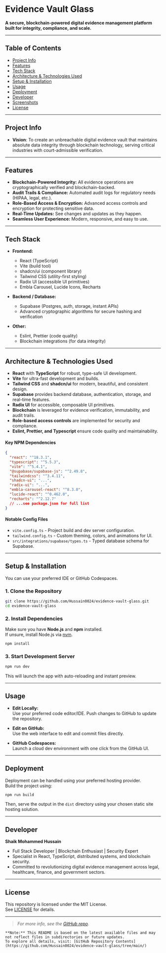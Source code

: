 # Evidence Vault Glass

**A secure, blockchain-powered digital evidence management platform built for integrity, compliance, and scale.**

---

## Table of Contents

- [Project Info](#project-info)
- [Features](#features)
- [Tech Stack](#tech-stack)
- [Architecture & Technologies Used](#architecture--technologies-used)
- [Setup & Installation](#setup--installation)
- [Usage](#usage)
- [Deployment](#deployment)
- [Developer](#developer)
- [Screenshots](#screenshots)
- [License](#license)

---

## Project Info

- **Vision**: To create an unbreachable digital evidence vault that maintains absolute data integrity through blockchain technology, serving critical industries with court-admissible verification.

---

## Features

- **Blockchain-Powered Integrity:** All evidence operations are cryptographically verified and blockchain-backed.
- **Audit Trails & Compliance:** Automated audit logs for regulatory needs (HIPAA, legal, etc.).
- **Role-Based Access & Encryption:** Advanced access controls and encryption for protecting sensitive data.
- **Real-Time Updates:** See changes and updates as they happen.
- **Seamless User Experience:** Modern, responsive, and easy to use.

---

## Tech Stack

- **Frontend:**
  - React (TypeScript)
  - Vite (build tool)
  - shadcn/ui (component library)
  - Tailwind CSS (utility-first styling)
  - Radix UI (accessible UI primitives)
  - Embla Carousel, Lucide Icons, Recharts

- **Backend / Database:**
  - Supabase (Postgres, auth, storage, instant APIs)
  - Advanced cryptographic algorithms for secure hashing and verification

- **Other:**
  - Eslint, Prettier (code quality)
  - Blockchain integrations (for data integrity)

---

## Architecture & Technologies Used

- **React** with **TypeScript** for robust, type-safe UI development.
- **Vite** for ultra-fast development and builds.
- **Tailwind CSS** and **shadcn/ui** for modern, beautiful, and consistent design.
- **Supabase** provides backend database, authentication, storage, and real-time features.
- **Radix UI** for accessible, composable UI primitives.
- **Blockchain** is leveraged for evidence verification, immutability, and audit trails.
- **Role-based access controls** are implemented for security and compliance.
- **Eslint, Prettier, and Typescript** ensure code quality and maintainability.

#### Key NPM Dependencies

```json
{
  "react": "^18.3.1",
  "typescript": "^5.5.3",
  "vite": "^5.4.1",
  "@supabase/supabase-js": "^2.49.8",
  "tailwindcss": "^3.4.11",
  "shadcn-ui": "...",
  "radix-ui": "...",
  "embla-carousel-react": "^8.3.0",
  "lucide-react": "^0.462.0",
  "recharts": "^2.12.7"
  // ...see package.json for full list
}
```

#### Notable Config Files

- `vite.config.ts` - Project build and dev server configuration.
- `tailwind.config.ts` - Custom theming, colors, and animations for UI.
- `src/integrations/supabase/types.ts` - Typed database schema for Supabase.

---

## Setup & Installation

You can use your preferred IDE or GitHub Codespaces.

### 1. Clone the Repository

```sh
git clone https://github.com/Hussain0024/evidence-vault-glass.git
cd evidence-vault-glass
```

### 2. Install Dependencies

Make sure you have **Node.js** and **npm** installed.  
If unsure, install Node.js via [nvm](https://github.com/nvm-sh/nvm#installing-and-updating).

```sh
npm install
```

### 3. Start Development Server

```sh
npm run dev
```

This will launch the app with auto-reloading and instant preview.

---

## Usage

- **Edit Locally:**  
  Use your preferred code editor/IDE. Push changes to GitHub to update the repository.

- **Edit on GitHub:**  
  Use the web interface to edit and commit files directly.

- **GitHub Codespaces:**  
  Launch a cloud dev environment with one click from the GitHub UI.

---

## Deployment

Deployment can be handled using your preferred hosting provider.  
Build the project using:

```sh
npm run build
```

Then, serve the output in the `dist` directory using your chosen static site hosting solution.

---

## Developer

**Shaik Mohammed Hussain**  
- Full Stack Developer | Blockchain Enthusiast | Security Expert
- Specialist in React, TypeScript, distributed systems, and blockchain security.
- Committed to revolutionizing digital evidence management across legal, healthcare, finance, and government sectors.

---

## License

This repository is licensed under the MIT License.  
See [LICENSE](LICENSE) for details.

---

> _For more info, see the [GitHub repo](https://github.com/Hussain0024/evidence-vault-glass)._

```
**Note:** This README is based on the latest available files and may not reflect files in subdirectories or future updates.  
To explore all details, visit: [GitHub Repository Contents](https://github.com/Hussain0024/evidence-vault-glass/tree/main/)
```
